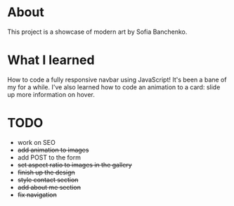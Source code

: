 # About
This project is a showcase of modern art by Sofia Banchenko.

# What I learned
How to code a fully responsive navbar using JavaScript! It's been a bane of my for a while.
I've also learned how to code an animation to a card: slide up more information on hover.

# TODO
* work on SEO
* ~~add animation to images~~
* add POST to the form
* ~~set aspect ratio to images in the gallery~~
* ~~finish up the design~~
* ~~style contact section~~
* ~~add about me section~~
* ~~fix navigation~~

